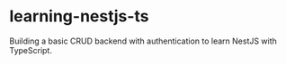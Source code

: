 # learning-nestjs-ts
Building a basic CRUD backend with authentication to learn NestJS with TypeScript.
